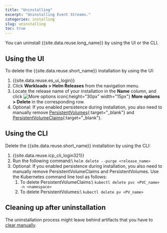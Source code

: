 ```yaml
---
title: "Uninstalling"
excerpt: "Uninstalling Event Streams."
categories: installing
slug: uninstalling
toc: true
---
```


You can uninstall {{site.data.reuse.long_name}} by using the UI or the CLI.

## Using the UI

To delete the {{site.data.reuse.short_name}} installation by using the UI:

1. {{site.data.reuse.es_ui_login}}
2. Click **Workloads > Helm Releases** from the navigation menu.
3. Locate the release name of your installation in the **Name** column, and click ![More options icon](../../../images/more_options.png "Three vertical dots for the more options icon at end of each row."){:height="30px" width="15px"} **More options > Delete** in the corresponding row.
4. Optional: If you enabled persistence during installation, you also need to manually remove  [PersistentVolumes](https://www.ibm.com/support/knowledgecenter/SSBS6K_3.2.1/manage_cluster/delete_volume.html){:target="_blank"} and [PersistentVolumeClaims](https://www.ibm.com/support/knowledgecenter/SSBS6K_3.2.1/manage_cluster/delete_app_volume.html){:target="_blank"}.


## Using the CLI

Delete the {{site.data.reuse.short_name}} installation by using the CLI:

1. {{site.data.reuse.icp_cli_login321}}
2. Run the following command:\\
   `helm delete --purge <release_name>`
3. Optional: If you enabled persistence during installation, you also need to manually remove PersistentVolumeClaims and PersistentVolumes. Use the Kubernetes command line tool as follows:
    1. To delete PersistentVolumeClaims:\\
       `kubectl delete pvc <PVC_name> -n <namespace>`
    2. To delete PersistentVolumes:\\
       `kubectl delete pv <PV_name>`

## Cleaning up after uninstallation

The uninstallation process might leave behind artifacts that you have to [clear manually](../../troubleshooting/cleanup-uninstall/).
